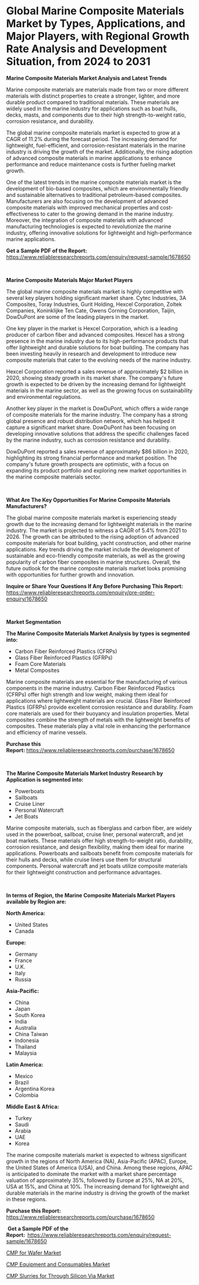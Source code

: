 <p><h1>Global Marine Composite Materials Market by Types, Applications, and Major Players, with Regional Growth Rate Analysis and Development Situation, from 2024 to 2031</h1></p><p><strong>Marine Composite Materials Market Analysis and Latest Trends</strong></p>
<p><p>Marine composite materials are materials made from two or more different materials with distinct properties to create a stronger, lighter, and more durable product compared to traditional materials. These materials are widely used in the marine industry for applications such as boat hulls, decks, masts, and components due to their high strength-to-weight ratio, corrosion resistance, and durability.</p><p>The global marine composite materials market is expected to grow at a CAGR of 11.2% during the forecast period. The increasing demand for lightweight, fuel-efficient, and corrosion-resistant materials in the marine industry is driving the growth of the market. Additionally, the rising adoption of advanced composite materials in marine applications to enhance performance and reduce maintenance costs is further fueling market growth.</p><p>One of the latest trends in the marine composite materials market is the development of bio-based composites, which are environmentally friendly and sustainable alternatives to traditional petroleum-based composites. Manufacturers are also focusing on the development of advanced composite materials with improved mechanical properties and cost-effectiveness to cater to the growing demand in the marine industry. Moreover, the integration of composite materials with advanced manufacturing technologies is expected to revolutionize the marine industry, offering innovative solutions for lightweight and high-performance marine applications.</p></p>
<p><strong>Get a Sample PDF of the Report:&nbsp;</strong> <a href="https://www.reliableresearchreports.com/enquiry/request-sample/1678650">https://www.reliableresearchreports.com/enquiry/request-sample/1678650</a></p>
<p>&nbsp;</p>
<p><strong>Marine Composite Materials Major Market Players</strong></p>
<p><p>The global marine composite materials market is highly competitive with several key players holding significant market share. Cytec Industries, 3A Composites, Toray Industries, Gurit Holding, Hexcel Corporation, Zoltek Companies, Koninklijke Ten Cate, Owens Corning Corporation, Taijin, DowDuPont are some of the leading players in the market.</p><p>One key player in the market is Hexcel Corporation, which is a leading producer of carbon fiber and advanced composites. Hexcel has a strong presence in the marine industry due to its high-performance products that offer lightweight and durable solutions for boat building. The company has been investing heavily in research and development to introduce new composite materials that cater to the evolving needs of the marine industry.</p><p>Hexcel Corporation reported a sales revenue of approximately $2 billion in 2020, showing steady growth in its market share. The company's future growth is expected to be driven by the increasing demand for lightweight materials in the marine sector, as well as the growing focus on sustainability and environmental regulations.</p><p>Another key player in the market is DowDuPont, which offers a wide range of composite materials for the marine industry. The company has a strong global presence and robust distribution network, which has helped it capture a significant market share. DowDuPont has been focusing on developing innovative solutions that address the specific challenges faced by the marine industry, such as corrosion resistance and durability.</p><p>DowDuPont reported a sales revenue of approximately $86 billion in 2020, highlighting its strong financial performance and market position. The company's future growth prospects are optimistic, with a focus on expanding its product portfolio and exploring new market opportunities in the marine composite materials sector.</p></p>
<p>&nbsp;</p>
<p><strong>What Are The Key Opportunities For Marine Composite Materials Manufacturers?</strong></p>
<p><p>The global marine composite materials market is experiencing steady growth due to the increasing demand for lightweight materials in the marine industry. The market is projected to witness a CAGR of 5.4% from 2021 to 2026. The growth can be attributed to the rising adoption of advanced composite materials for boat building, yacht construction, and other marine applications. Key trends driving the market include the development of sustainable and eco-friendly composite materials, as well as the growing popularity of carbon fiber composites in marine structures. Overall, the future outlook for the marine composite materials market looks promising with opportunities for further growth and innovation.</p></p>
<p><strong>Inquire or Share Your Questions If Any Before Purchasing This Report:</strong> <a href="https://www.reliableresearchreports.com/enquiry/pre-order-enquiry/1678650">https://www.reliableresearchreports.com/enquiry/pre-order-enquiry/1678650</a></p>
<p>&nbsp;</p>
<p><strong>Market Segmentation</strong></p>
<p><strong>The Marine Composite Materials Market Analysis by types is segmented into:</strong></p>
<p><ul><li>Carbon Fiber Reinforced Plastics (CFRPs)</li><li>Glass Fiber Reinforced Plastics (GFRPs)</li><li>Foam Core Materials</li><li>Metal Composites</li></ul></p>
<p><p>Marine composite materials are essential for the manufacturing of various components in the marine industry. Carbon Fiber Reinforced Plastics (CFRPs) offer high strength and low weight, making them ideal for applications where lightweight materials are crucial. Glass Fiber Reinforced Plastics (GFRPs) provide excellent corrosion resistance and durability. Foam core materials are used for their buoyancy and insulation properties. Metal composites combine the strength of metals with the lightweight benefits of composites. These materials play a vital role in enhancing the performance and efficiency of marine vessels.</p></p>
<p><strong>Purchase this Report:&nbsp;</strong><a href="https://www.reliableresearchreports.com/purchase/1678650">https://www.reliableresearchreports.com/purchase/1678650</a></p>
<p>&nbsp;</p>
<p><strong>The Marine Composite Materials Market Industry Research by Application is segmented into:</strong></p>
<p><ul><li>Powerboats</li><li>Sailboats</li><li>Cruise Liner</li><li>Personal Watercraft</li><li>Jet Boats</li></ul></p>
<p><p>Marine composite materials, such as fiberglass and carbon fiber, are widely used in the powerboat, sailboat, cruise liner, personal watercraft, and jet boat markets. These materials offer high strength-to-weight ratio, durability, corrosion resistance, and design flexibility, making them ideal for marine applications. Powerboats and sailboats benefit from composite materials for their hulls and decks, while cruise liners use them for structural components. Personal watercraft and jet boats utilize composite materials for their lightweight construction and performance advantages.</p></p>
<p>&nbsp;</p>
<p><strong>In terms of Region, the Marine Composite Materials Market Players available by Region are:</strong></p>
<p>
    <p> <strong> North America: </strong>
        <ul>
            <li>United States</li>
            <li>Canada</li>
        </ul>
        </p> 
    <p> <strong> Europe: </strong>
        <ul>
            <li>Germany</li>
            <li>France</li>
            <li>U.K.</li>
            <li>Italy</li>
            <li>Russia</li>
        </ul>
        </p> 
    <p> <strong> Asia-Pacific: </strong>
        <ul>
            <li>China</li>
            <li>Japan</li>
            <li>South Korea</li>
            <li>India</li>
            <li>Australia</li>
            <li>China Taiwan</li>
            <li>Indonesia</li>
            <li>Thailand</li>
            <li>Malaysia</li>
        </ul>
        </p> 
    <p> <strong> Latin America: </strong>
        <ul>
            <li>Mexico</li>
            <li>Brazil</li>
            <li>Argentina Korea</li>
            <li>Colombia</li>
        </ul>
        </p> 
    <p> <strong> Middle East & Africa: </strong>
        <ul>
            <li>Turkey</li>
            <li>Saudi</li>
            <li>Arabia</li>
            <li>UAE</li>
            <li>Korea</li>
        </ul>
    </p>
    </p>
<p><p>The marine composite materials market is expected to witness significant growth in the regions of North America (NA), Asia-Pacific (APAC), Europe, the United States of America (USA), and China. Among these regions, APAC is anticipated to dominate the market with a market share percentage valuation of approximately 35%, followed by Europe at 25%, NA at 20%, USA at 15%, and China at 10%. The increasing demand for lightweight and durable materials in the marine industry is driving the growth of the market in these regions.</p></p>
<p><strong>Purchase this Report: </strong><a href="https://www.reliableresearchreports.com/purchase/1678650">https://www.reliableresearchreports.com/purchase/1678650</a></p>
<p>&nbsp;<strong>Get a Sample PDF of the Report:&nbsp;&nbsp;</strong><a href="https://www.reliableresearchreports.com/enquiry/request-sample/1678650">https://www.reliableresearchreports.com/enquiry/request-sample/1678650</a></p>
<p><strong></strong></p>
<p><p><a href="https://view.publitas.com/reportprime-1/cmp-for-wafer-market-research-report-forecasted-for-period-from-2023-2030-by-market-type-market-application-and-region/">CMP for Wafer Market</a></p><p><a href="https://view.publitas.com/reportprime-1/cmp-equipment-and-consumables-market-analysis-and-market-size-global-industry-overview-market-segmentation-and-forecast-2023-to-2030/">CMP Equipment and Consumables Market</a></p><p><a href="https://view.publitas.com/reportprime-1/cmp-slurries-for-through-silicon-via-market-size-market-trends-and-growth-outlook-forecasted-for-period-from-2023-to-2030/">CMP Slurries for Through Silicon Via Market</a></p></p>